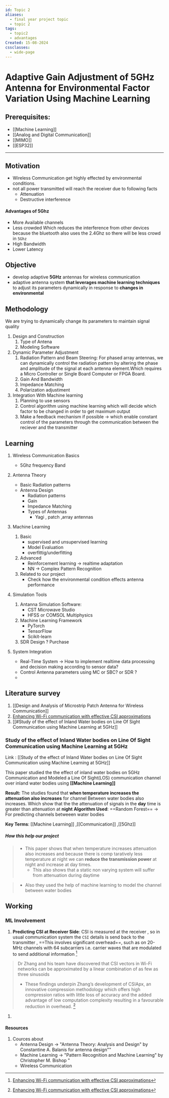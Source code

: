 ```yaml
---
id: Topic 2
aliases:
  - final year project topic
  - topic 2
tags:
  - topic2
  - advantages
Created: 15-08-2024
cssclasses:
  - wide-page
---
```


# Adaptive Gain Adjustment of 5GHz Antenna for Environmental Factor Variation Using Machine Learning

## Prerequisites:
- [[Machine Learning]]
- [[Analog and Digital Communication]]
- [[MIMO]]
- [[ESP32]]
---
## Motivation

- Wireless Communication get highly effected by environmental conditions.
- not all power transmitted will reach the receiver due to following facts
	- Attenuation
	- Destructive interference


#### Advantages of 5Ghz

- More Available channels
- Less crowded Which reduces the interference from other devices because the bluetooth also uses the 2.4Ghz so there will be less crowd in `5Ghz`
- High Bandwidth
- Lower Latency

## Objective

- develop adaptive **5GHz** antennas for wireless communication
- adaptive antenna system **that leverages machine learning techniques** to adjust its parameters dynamically in response to **changes in environmental**

## Methodology

We are trying to dynamically change its parameters to maintain signal quality

1. Design and Construction
   1. Type of Antena
   2. Modeling Software
2. Dynamic Parameter Adjustment
   1. Radiation Pattern and Beam Steering: For phased array antennas, we can dynamically control the radiation pattern by altering the phase and amplitude of the signal at each antenna element.Which requires a Micro Controller or Single Board Computer or FPGA Board.
   2. Gain And Bandwidth
   3. Impedance Matching
   4. Polarization adjustiment
3. Integration With Machine learning
   1. Planning to use sensors
   2. Control algorithm using machine learning which will decide which factor to be changed in order to get maximum output
   3. Make a feedback mechanism if possible -> which enable constant control of the parameters through the communication between the reciever and the transmitter


## Learning

1. Wireless Communication Basics
   - 5Ghz frequency Band
2. Antenna Theory

   - Basic Radiation patterns
   - Antenna Design
     - Radiation patterns
     - Gain
     - Impedance Matching
     - Types of Antennas
       - Yagi , patch ,array antennas

3. Machine Learning
   1. Basic
      - supervised and unsupervised learning
      - Model Evaluation
      - overfittig/underfitting
   2. Advanced
      - Reinforcement learning -> realtime adaptation
      - NN -> Complex Pattern Recognition
   3. Related to our project
      - Check how the environmental condition effects antenna performance
4. Simulation Tools

   1. Antanna Simulation Software:
      - CST Microwave Studio
      - HFSS or COMSOL Multiphysics
   2. Machine Learning Framework
      - PyTorch
      - TensorFlow
      - Scikit-learn
   3. SDR Design ? Purchase

5. System Integration
   - Real-Time System -> How to implement realtime data processing and decision making according to sensor data?
   - Control Antenna parameters using MC or SBC? or SDR ?
   -


## Literature survey

1. [[Design and Analysis of Microstrip Patch Antenna for Wireless Communication]]
2. [Enhancing Wi-Fi communication with effective CSI approximations](https://researchoutreach.org/articles/enhancing-wi-fi-communication-with-effective-csi-approximations/)
3. [[#Study of the effect of Inland Water bodies on Line Of Sight Communication using Machine Learning at 5GHz]]
### Study of the effect of Inland Water bodies on Line Of Sight Communication using Machine Learning at 5GHz
Link : [[Study of the effect of Inland Water bodies on Line Of Sight Communication using Machine Learning at 5GHz]]

This paper studied the the effect of inland water bodies on  5GHz Communication and Modeled a Line Of Sight(LOS) communication channel over inland water bodies using **[[Machine Learning]]**

**Result:** The studies found that **when temperature increases the attenuation also increases** for channel Between water bodies also increases. Which show that the the attenuation of signals in the **day** time is greater than attenuation at **night**
**Algorithm Used**: ==Random Forest== -> For predicting channels betweeen water bodies 

**Key Terms**: [[Machine Learning]] ,[[Communication]] ,[[5Ghz]] 

##### How this help our project 
>- This paper shows that when temperature increases attenuation also increases and because there is comp taratively less temperature at night we can **reduce the transmission power** at night and increase at day times.
>	- This also shows that a static non varying system will suffer from attenuation during daytime

>- Also they used the help of machine learning to model the channel between water bodies 
## Working 
### ML Involvement
1. **Predicting CSI at Receiver Side**: CSI is measured at the receiver , so in  usual communication  system the `CSI` details is send back to the transmitter ,  ==This involves significant overhead==, such as on 20-MHz channels with 64 subcarriers i.e. carrier waves that are modulated to send additional information [^2]
> Dr Zhang and his team have discovered that CSI vectors in Wi-Fi networks can be approximated by a linear combination of as few as three sinusoids
>- These findings underpin Zhang’s development of CSIApx, an innovative compression methodology which offers high compression ratios with little loss of accuracy and the added advantage of low computation complexity resulting in a favourable reduction in overhead. [^2]
1. 
[^2]: [Enhancing Wi-Fi communication with effective CSI approximations](https://researchoutreach.org/articles/enhancing-wi-fi-communication-with-effective-csi-approximations/)
#### Resources

1. Cources about
   - Antenna Design -> "Antenna Theory: Analysis and Design" by Constantine A. Balanis for antenna design""
   - Machine Learning -> "Pattern Recognition and Machine Learning" by Christopher M. Bishop "
   - Wireless Communication

